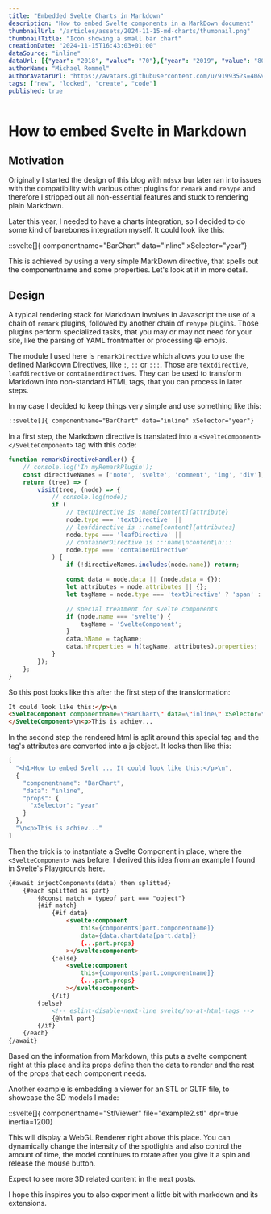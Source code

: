 ```yaml
---
title: "Embedded Svelte Charts in Markdown"
description: "How to embed Svelte components in a MarkDown document"
thumbnailUrl: "/articles/assets/2024-11-15-md-charts/thumbnail.png"
thumbnailTitle: "Icon showing a small bar chart"
creationDate: "2024-11-15T16:43:03+01:00"
dataSource: "inline"
dataUrl: [{"year": "2018", "value": "70"},{"year": "2019", "value": "80"},{"year": "2020", "value": "50"},{"year": "2021", "value": "40"},{"year": "2022", "value": "80"},{"year": "2023", "value": "100"},{"year":"2024","value":"130"},{"year":"2025","value":"125"}]
authorName: "Michael Rommel"
authorAvatarUrl: "https://avatars.githubusercontent.com/u/919935?s=40&v=4"
tags: ["new", "locked", "create", "code"]
published: true
---
```


# How to embed Svelte in Markdown

## Motivation

Originally I started the design of this blog with `mdsvx` bur later 
ran into issues with the compatibility with various other plugins for `remark`
and `rehype` and therefore I stripped out all non-essential features and
stuck to rendering plain Markdown.

Later this year, I needed to have a charts integration, so I decided to do
some kind of barebones integration myself. It could look like this:

::svelte[]{ componentname="BarChart" data="inline" xSelector="year"}

This is achieved by using a very simple MarkDown directive, that spells out
the componentname and some properties. Let's look at it in more detail.


## Design

A typical rendering stack for Markdown involves in Javascript the use of a
chain of `remark` plugins, followed by another chain of `rehype` plugins.
Those plugins perform specialized tasks, that you may or may not need for
your site, like the parsing of YAML frontmatter or processing :grin:
emojis.

The module I used here is `remarkDirective` which allows you to use the
defined Markdown Directives, like `:`, `::` or `:::`. Those are
`textdirective`, `leafdirective` or `containerdirectives`. They can be used
to transform Markdown into non-standard HTML tags, that you can process in
later steps.

In my case I decided to keep things very simple and use something like
this:

```md
::svelte[]{ componentname="BarChart" data="inline" xSelector="year"}
```

In a first step, the Markdown directive is translated into a
`<SvelteComponent></SvelteComponent>` tag with this code:

```js
function remarkDirectiveHandler() {
	// console.log('In myRemarkPlugin');
	const directiveNames = ['note', 'svelte', 'comment', 'img', 'div'];
	return (tree) => {
		visit(tree, (node) => {
			// console.log(node);
			if (
				// textDirective is :name[content]{attribute}
				node.type === 'textDirective' ||
				// leafdirective is ::name[content]{attributes}
				node.type === 'leafDirective' ||
				// containerDirective is :::name\ncontent\n:::
				node.type === 'containerDirective'
			) {
				if (!directiveNames.includes(node.name)) return;

				const data = node.data || (node.data = {});
				let attributes = node.attributes || {};
				let tagName = node.type === 'textDirective' ? 'span' : 'div';

				// special treatment for svelte components
				if (node.name === 'svelte') {
					tagName = 'SvelteComponent';
				}
				data.hName = tagName;
				data.hProperties = h(tagName, attributes).properties;
			}
		});
	};
}
```

So this post looks like this after the first step of the transformation:

```html
It could look like this:</p>\n
<SvelteComponent componentname=\"BarChart\" data=\"inline\" xSelector=\"year\">
</SvelteComponent>\n<p>This is achiev...
```

In the second step the rendered html is split around this special tag and
the tag's attributes are converted into a js object. It looks then like
this:

```js
[
  "<h1>How to embed Svelt ... It could look like this:</p>\n",
  {
    "componentname": "BarChart",
    "data": "inline",
    "props": {
      "xSelector": "year"
    }
  },
  "\n<p>This is achiev..."
]
```

Then the trick is to instantiate a Svelte Component in place, where the
`<SvelteComponent>` was before. I derived this idea from an example I found
in Svelte's Playgrounds 
[here](https://svelte.dev/playground/f54e07cfccef4f9aa92de0bc39769aa2).

```html
{#await injectComponents(data) then splitted}
	{#each splitted as part}
		{@const match = typeof part === "object"}
		{#if match}
			{#if data}
				<svelte:component
					this={components[part.componentname]}
					data={data.chartdata[part.data]}
					{...part.props}
				></svelte:component>
			{:else}
				<svelte:component
					this={components[part.componentname]}
					{...part.props}
				></svelte:component>
			{/if}
		{:else}
			<!-- eslint-disable-next-line svelte/no-at-html-tags -->
			{@html part}
		{/if}
	{/each}
{/await}
```

Based on the information from Markdown, this puts a svelte component right
at this place and its props define then the data to render and the rest of
the props that each component needs.

Another example is embedding a viewer for an STL or GLTF file, to showcase
the 3D models I made:

::svelte[]{ componentname="StlViewer" file="example2.stl" dpr=true inertia=1200}

This will display a WebGL Renderer right above this place. You can
dynamically change the intensity of the spotlights and also control the
amount of time, the model continues to rotate after you give it a spin and
release the mouse button.

Expect to see more 3D related content in the next posts.

I hope this inspires you to also experiment a little bit with markdown and
its extensions.

